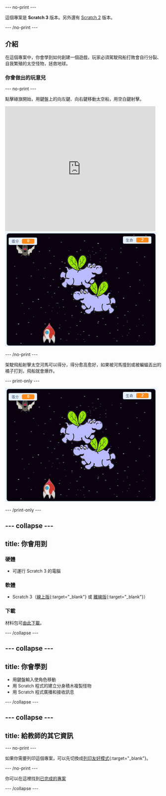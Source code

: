 \--- no-print \---

這個專案是 **Scratch 3** 版本。另外還有 [Scratch 2](https://projects.raspberrypi.org/en/projects/clone-wars-scratch2) 版本。

\--- /no-print \---

## 介紹

在這個專案中，你會學到如何創建一個遊戲，玩家必須駕駛飛船打敗會自行分裂、自我繁殖的太空怪物，拯救地球。

### 你會做出的玩意兒

\--- no-print \---

點擊綠旗開始，用鍵盤上的<kbd>向左鍵</kbd>、<kbd>向右鍵</kbd>移動太空船，用<kbd>空白鍵</kbd>射擊。

<div class="scratch-preview">
  <iframe allowtransparency="true" width="485" height="402" src="https://scratch.mit.edu/projects/embed/276887163/?autostart=false" frameborder="0" scrolling="no"></iframe>
  <img src="images/showcase.png">
</div>

\--- /no-print \---

架駛飛船射擊太空河馬可以得分，得分愈高愈好，如果被河馬撞到或被蝙蝠丟出的橘子打到，飛船就會爆炸。

\--- print-only \---

![desc](images/showcase.png)

\--- /print-only \---

## \--- collapse \---

## title: 你會用到

### 硬體

+ 可運行 Scratch 3 的電腦

### 軟體

+ Scratch 3（[線上版](https://rpf.io/scratchon){:target="_blank"} 或 [離線版](https://rpf.io/scratchoff){:target="_blank"}）

### 下載

材料包可[由此下載](http://rpf.io/p/en/clone-wars-go)。

\--- /collapse \---

## \--- collapse \---

## title: 你會學到

+ 用鍵盤輸入使角色移動
+ 用 Scratch 程式的建立分身積木複製怪物
+ 用 Scratch 程式廣播和接收訊息

\--- /collapse \---

## \--- collapse \---

## title: 給教師的其它資訊

\--- no-print \---

如果你需要列印這個專案，可以先切換成[列印友好模式](https://projects.raspberrypi.org/en/projects/clone-wars/print){:target="_blank"}。

\--- /no-print \---

你可以在這裡找到[已完成的專案](http://rpf.io/p/en/clone-wars-get)

\--- /collapse \---